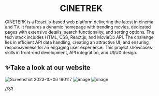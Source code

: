 
<h1 align="center"> CINETREK</h1>
CINETERK is a React.js-based web platform delivering the latest in cinema and TV. It features a dynamic homepage with trending movies, dedicated pages with extensive details, search functionality, and sorting options. The tech stack includes HTML, CSS, React.js, and MovieDb API. The challenge lies in efficient API data handling, creating an attractive UI, and ensuring responsiveness for an engaging user experience. This project showcases skills in front-end development, API integration, and UI/UX design.


## :sparkles:Take a look at our website 
<p align="center">

![Screenshot 2023-10-06 190117](https://github.com/nimishsara12/Cinetrek/assets/84761132/50afd4f3-ad44-4b47-a6a4-8fc85fd6909a)
![image](https://github.com/nimishsara12/Cinetrek/assets/84761132/022718ef-a889-471c-8d82-42b7adc06092)
![image](https://github.com/nimishsara12/Cinetrek/assets/84761132/8934a90a-a490-444d-a27d-161babe425a4)


//33
